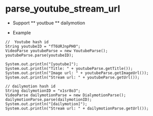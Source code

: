 parse_youtube_stream_url
========================

* Support
** youtbue
** dailymotion

* Example
```
//  Youtube hash id
String youtubeID = "fT6URJnpPH0";
VideoParse youtubeParse = new YoutubeParse();
youtubeParse.parse(youtubeID);

System.out.println("[youtube]");
System.out.println("Title: " + youtubeParse.getTitle());
System.out.println("Image url: " + youtubeParse.getImageUrl());
System.out.println("Stream url: " + youtubeParse.getUrl());

// dailymotion hash id
String dailymotionID = "x1sr8o3";
VideoParse dailymotionParse = new DialymotionParse();
dailymotionParse.parse(dailymotionID);
System.out.println("[dailymotion]");
System.out.println("Stream url: " + dailymotionParse.getUrl());
```
